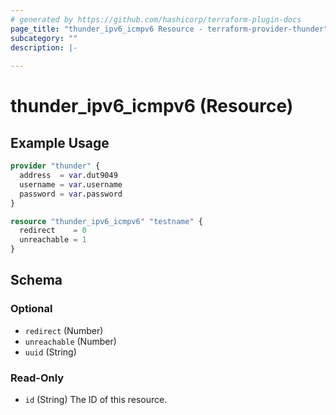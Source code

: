 ```yaml
---
# generated by https://github.com/hashicorp/terraform-plugin-docs
page_title: "thunder_ipv6_icmpv6 Resource - terraform-provider-thunder"
subcategory: ""
description: |-
  
---
```


# thunder_ipv6_icmpv6 (Resource)



## Example Usage

```terraform
provider "thunder" {
  address  = var.dut9049
  username = var.username
  password = var.password
}

resource "thunder_ipv6_icmpv6" "testname" {
  redirect    = 0
  unreachable = 1
}
```

<!-- schema generated by tfplugindocs -->
## Schema

### Optional

- `redirect` (Number)
- `unreachable` (Number)
- `uuid` (String)

### Read-Only

- `id` (String) The ID of this resource.


